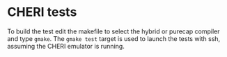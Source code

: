 # CHERI tests

To build the test edit the makefile to select the hybrid or purecap compiler
and type `gmake`. The `gmake test` target is used to launch the tests with
ssh, assuming the CHERI emulator is running.
